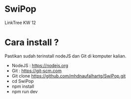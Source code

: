 # SwiPop
LinkTree KW 12

# Cara install ?
Pastikan sudah terinstall nodeJS dan Git di komputer kalian.
- NodeJS : https://nodejs.org
- Git    : https://git-scm.com
- Git clone https://github.com/mhdnaufalhartg/SwiPop.git
- cd SwiPop
- npm install
- npm run dev
